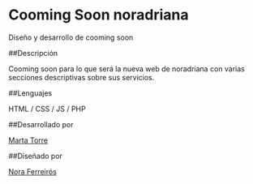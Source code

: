 <h1>Cooming Soon noradriana</h1>

Diseño y desarrollo de cooming soon

##Descripción

Cooming soon para lo que será la nueva web de noradriana con varias secciones descriptivas sobre sus servicios.

##Lenguajes

HTML / CSS / JS / PHP

##Desarrollado por

<a href="https://martatorre.dev" target="_blank">Marta Torre</a>

##Diseñado por 

<a href="https://noraferreiros.com" target="_blank">Nora Ferreirós</a>
